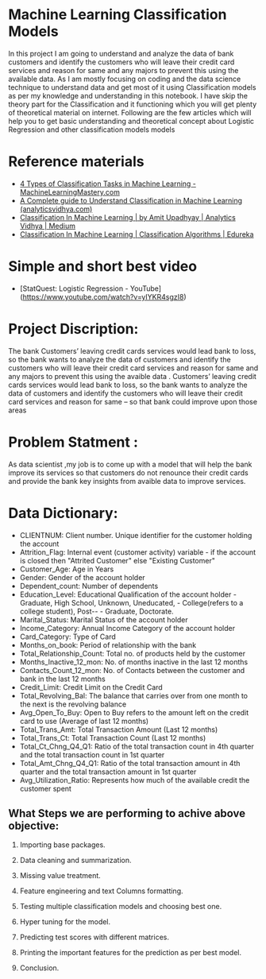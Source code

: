 # Machine Learning Classification Models
In this project I am going to understand and analyze the data of bank customers and identify the customers who will leave their credit card services and reason for same and any majors to prevent this using the available data.
As I am mostly focusing on coding and the data science technique to understand data and get most of it using Classification models as per my knowledge and understanding in this notebook. I have skip the theory part for the Classification and it functioning which you will get plenty of theoretical material on internet.
Following are the few articles which will help you to get basic understanding and theoretical concept about Logistic Regression and other classification models models 

# Reference materials 
- [4 Types of Classification Tasks in Machine Learning - MachineLearningMastery.com](https://machinelearningmastery.com/types-of-classification-in-machine-learning/)
- [A Complete guide to Understand Classification in Machine Learning (analyticsvidhya.com)](https://www.analyticsvidhya.com/blog/2021/09/a-complete-guide-to-understand-classification-in-machine-learning/)
- [Classification In Machine Learning | by Amit Upadhyay | Analytics Vidhya | Medium](https://medium.com/analytics-vidhya/classification-in-machine-learning-ed30753d9461)
- [Classification In Machine Learning | Classification Algorithms | Edureka](https://www.edureka.co/blog/classification-in-machine-learning/)


# Simple and short best video
-  [StatQuest: Logistic Regression - YouTube]
(https://www.youtube.com/watch?v=yIYKR4sgzI8)

# Project Discription:
The bank Customers’ leaving credit cards services would lead bank to loss, so the bank wants to analyze the data of customers and identify the customers who will leave their credit card services and reason for same and any majors to prevent this using the avaible data .
Customers’ leaving credit cards services would lead bank to loss, so the bank wants to analyze the data of customers and identify the customers who will leave their credit card services and reason for same – so that bank could improve upon those areas

# Problem Statment :
As data scientist ,my job is to come up with a model that will help the bank improve its services so that customers do not renounce their credit cards and provide the bank key insights from avaible data to improve services.
# Data Dictionary:
- CLIENTNUM: Client number. Unique identifier for the customer holding the account
- Attrition_Flag: Internal event (customer activity) variable - if the account is closed then "Attrited Customer" else "Existing Customer"
- Customer_Age: Age in Years
- Gender: Gender of the account holder
- Dependent_count: Number of dependents
- Education_Level: Educational Qualification of the account holder - Graduate, High School, Unknown, Uneducated, - College(refers to a college student), Post-- - Graduate, Doctorate.
- Marital_Status: Marital Status of the account holder
- Income_Category: Annual Income Category of the account holder
- Card_Category: Type of Card
- Months_on_book: Period of relationship with the bank
- Total_Relationship_Count: Total no. of products held by the customer
- Months_Inactive_12_mon: No. of months inactive in the last 12 months
- Contacts_Count_12_mon: No. of Contacts between the customer and bank in the last 12 months
- Credit_Limit: Credit Limit on the Credit Card
- Total_Revolving_Bal: The balance that carries over from one month to the next is the revolving balance
- Avg_Open_To_Buy: Open to Buy refers to the amount left on the credit card to use (Average of last 12 months)
- Total_Trans_Amt: Total Transaction Amount (Last 12 months)
- Total_Trans_Ct: Total Transaction Count (Last 12 months)
- Total_Ct_Chng_Q4_Q1: Ratio of the total transaction count in 4th quarter and the total transaction count in 1st quarter
- Total_Amt_Chng_Q4_Q1: Ratio of the total transaction amount in 4th quarter and the total transaction amount in 1st quarter
- Avg_Utilization_Ratio: Represents how much of the available credit the customer spent



## What Steps we are performing  to achive  above objective:

1) Importing base packages.

2) Data cleaning and summarization.

3) Missing value treatment.

4) Feature engineering and text Columns formatting.

6) Testing multiple classification  models and choosing best one.

7) Hyper tuning for the model.

8) Predicting test scores with different matrices.

9) Printing the important features for the prediction as per best model.

10) Conclusion.

